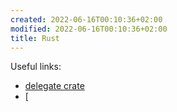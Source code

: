 ```yaml
---
created: 2022-06-16T00:10:36+02:00
modified: 2022-06-16T00:10:36+02:00
title: Rust
---
```


Useful links:

- [delegate crate](https://lib.rs/crates/delegate)
- [
